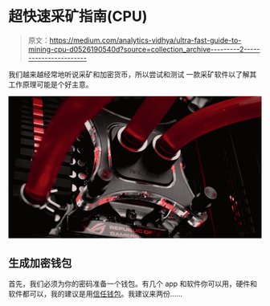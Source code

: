 # 超快速采矿指南(CPU)

> 原文：<https://medium.com/analytics-vidhya/ultra-fast-guide-to-mining-cpu-d0526190540d?source=collection_archive---------2----------------------->

我们越来越经常地听说采矿和加密货币，所以尝试和测试 一款采矿软件以了解其工作原理可能是个好主意。

![](img/16c1d938fbda96446ef5ff35c9578916.png)

## 生成加密钱包

首先，我们必须为你的密码准备一个钱包。有几个 app 和软件你可以用，硬件和软件都可以，我的建议是用[信任钱包](https://trustwallet.com/)。我建议来两份……